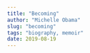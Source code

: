```yaml
---
title: "Becoming"
author: "Michelle Obama"
slug: "becoming"
tags: "biography, memoir"
date: 2019-08-19
---
```



